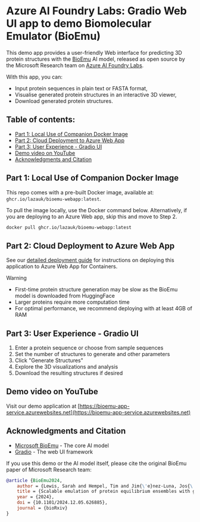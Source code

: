 # Azure AI Foundry Labs: Gradio Web UI app to demo Biomolecular Emulator (BioEmu)
This demo app provides a user-friendly Web interface for predicting 3D protein structures with the [BioEmu](https://github.com/microsoft/bioemu) AI model, released as open source by the Microsoft Research team on [Azure AI Foundry Labs](https://ai.azure.com/labs).

With this app, you can:
- Input protein sequences in plain text or FASTA format,
- Visualise generated protein structures in an interactive 3D viewer,
- Download generated protein structures.

## Table of contents:
- [Part 1: Local Use of Companion Docker Image]()
- [Part 2: Cloud Deployment to Azure Web App]()
- [Part 3: User Experience - Gradio UI]()
- [Demo video on YouTube]()
- [Acknowledgments and Citation]()

## Part 1: Local Use of Companion Docker Image
This repo comes with a pre-built Docker image, available at: `ghcr.io/lazauk/bioemu-webapp:latest`.

To pull the image locally, use the Docker command below. Alternatively, if you are deploying to an Azure Web app, skip this and move to Step 2.
``` bash
docker pull ghcr.io/lazauk/bioemu-webapp:latest
```

## Part 2: Cloud Deployment to Azure Web App
See our [detailed deployment guide](DEPLOYMENT.md) for instructions on deploying this application to Azure Web App for Containers.

> [!WARNING]
> - First-time protein structure generation may be slow as the BioEmu model is downloaded from HuggingFace
> - Larger proteins require more computation time
> - For optimal performance, we recommend deploying with at least 4GB of RAM

## Part 3: User Experience - Gradio UI
1. Enter a protein sequence or choose from sample sequences
2. Set the number of structures to generate and other parameters
3. Click "Generate Structures"
4. Explore the 3D visualizations and analysis
5. Download the resulting structures if desired

## Demo video on YouTube
Visit our demo application at [https://bioemu-app-service.azurewebsites.net](https://bioemu-app-service.azurewebsites.net)

## Acknowledgments and Citation
- [Microsoft BioEmu](https://github.com/microsoft/bioemu) - The core AI model
- [Gradio](https://gradio.app/) - The web UI framework

If you use this demo or the AI model itself, please cite the original BioEmu paper of Microsoft Research team:
``` bibtex
@article {BioEmu2024,
    author = {Lewis, Sarah and Hempel, Tim and Jim{\'e}nez-Luna, Jos{\'e} and Gastegger, Michael and Xie, Yu and Foong, Andrew Y. K. and Satorras, Victor Garc{\'\i}a and Abdin, Osama and Veeling, Bastiaan S. and Zaporozhets, Iryna and Chen, Yaoyi and Yang, Soojung and Schneuing, Arne and Nigam, Jigyasa and Barbero, Federico and Stimper, Vincent and Campbell, Andrew and Yim, Jason and Lienen, Marten and Shi, Yu and Zheng, Shuxin and Schulz, Hannes and Munir, Usman and Clementi, Cecilia and No{\'e}, Frank},
    title = {Scalable emulation of protein equilibrium ensembles with generative deep learning},
    year = {2024},
    doi = {10.1101/2024.12.05.626885},
    journal = {bioRxiv}
}
```
